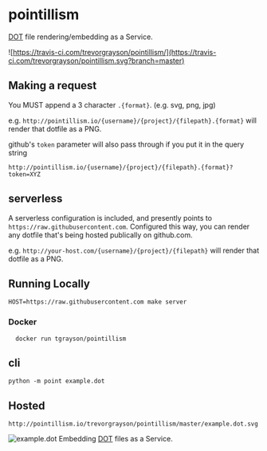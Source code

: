 # pointillism
[DOT](https://en.wikipedia.org/wiki/DOT_(graph_description_language)) file rendering/embedding as a Service.

![https://travis-ci.com/trevorgrayson/pointillism/](https://travis-ci.com/trevorgrayson/pointillism.svg?branch=master)

## Making a request

You MUST append a 3 character `.{format}`.  (e.g. svg, png, jpg)

e.g. `http://pointillism.io/{username}/{project}/{filepath}.{format}` will render that dotfile as a PNG.

github's `token` parameter will also pass through if you put it in the query string

```
http://pointillism.io/{username}/{project}/{filepath}.{format}?token=XYZ
```

## serverless

A serverless configuration is included, and presently points to `https://raw.githubusercontent.com`. Configured this way,
you can render any dotfile that's being hosted publically on github.com. 

e.g. `http://your-host.com/{username}/{project}/{filepath}` will render that dotfile as a PNG.

## Running Locally

```
HOST=https://raw.githubusercontent.com make server
```

### Docker

```
  docker run tgrayson/pointillism
```

## cli

```
python -m point example.dot
```

## Hosted

`http://pointillism.io/trevorgrayson/pointillism/master/example.dot.svg`

![example.dot](http://pointillism.io/trevorgrayson/pointillism/master/example.dot.svg)
Embedding [DOT](https://en.wikipedia.org/wiki/DOT_(graph_description_language)) files as a Service.
